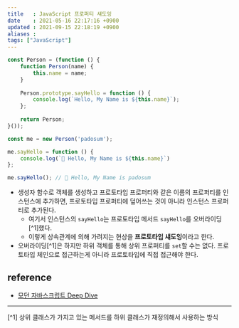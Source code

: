 ```yaml
---
title   : JavaScript 프로퍼티 섀도잉
date    : 2021-05-16 22:17:16 +0900
updated : 2021-09-15 22:18:19 +0900
aliases : 
tags: ["JavaScript"]
---
```

```javascript
const Person = (function () {
    function Person(name) {
	    this.name = name; 
	}
	
	Person.prototype.sayHello = function () {
	    console.log(`Hello, My Name is ${this.name}`);
	};
	
	return Person; 
}());

const me = new Person('padosum');

me.sayHello = function () {
	console.log(`🤙 Hello, My Name is ${this.name}`)
};

me.sayHello(); // 🤙 Hello, My Name is padosum
```

- 생성자 함수로 객체를 생성하고 프로토타입 프로퍼티와 같은 이름의 프로퍼티를 인스턴스에 추가하면, 프로토타입 프로퍼티에 덮어쓰는 것이 아니라 인스턴스 프로퍼티로 추가된다.  
	- 여기서 인스턴스의 `sayHello`는 프로토타입 메서드 `sayHello`를 오버라이딩[^1]했다. 
	- 이렇게 상속관계에 의해 가려지는 현상을 **프로토타입 섀도잉**이라고 한다.  
- 오버라이딩[^1]은 하지만 하위 객체를 통해 상위 프로퍼티를 `set`할 수는 없다. 프로토타입 체인으로 접근하는게 아니라 프로토타입에 직접 접근해야 한다. 

## reference
- [모던 자바스크립트 Deep Dive](http://www.kyobobook.co.kr/product/detailViewKor.laf?ejkGb=KOR&mallGb=KOR&barcode=9791158392239&orderClick=LEa&Kc=)

---
[^1] 상위 클래스가 가지고 있는 메서드를 하위 클래스가 재정의해서 사용하는 방식



